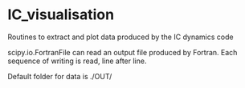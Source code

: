 # IC_visualisation
Routines to extract and plot data produced by the IC dynamics code

scipy.io.FortranFile can read an output file produced by Fortran. Each sequence of writing is read, line after line. 

Default folder for data is ./OUT/


